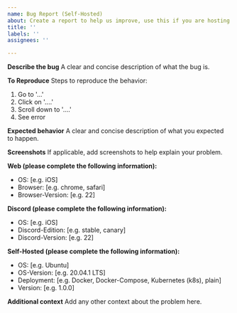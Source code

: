 ```yaml
---
name: Bug Report (Self-Hosted)
about: Create a report to help us improve, use this if you are hosting your own instance.
title: ''
labels: ''
assignees: ''

---
```


**Describe the bug**
A clear and concise description of what the bug is.

**To Reproduce**
Steps to reproduce the behavior:
1. Go to '...'
2. Click on '....'
3. Scroll down to '....'
4. See error

**Expected behavior**
A clear and concise description of what you expected to happen.

**Screenshots**
If applicable, add screenshots to help explain your problem.

**Web (please complete the following information):**
 - OS: [e.g. iOS]
 - Browser: [e.g. chrome, safari]
 - Browser-Version: [e.g. 22]

**Discord (please complete the following information):**
 - OS: [e.g. iOS]
 - Discord-Edition: [e.g. stable, canary]
 - Discord-Version: [e.g. 22]

**Self-Hosted (please complete the following information):**
 - OS: [e.g. Ubuntu]
 - OS-Version: [e.g. 20.04.1 LTS]
 - Deployment: [e.g. Docker, Docker-Compose, Kubernetes (k8s), plain]
 - Version: [e.g. 1.0.0]

**Additional context**
Add any other context about the problem here.
